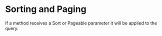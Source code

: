 # Sorting and Paging

If a method receives a Sort or Pageable parameter it will be applied to the query.


